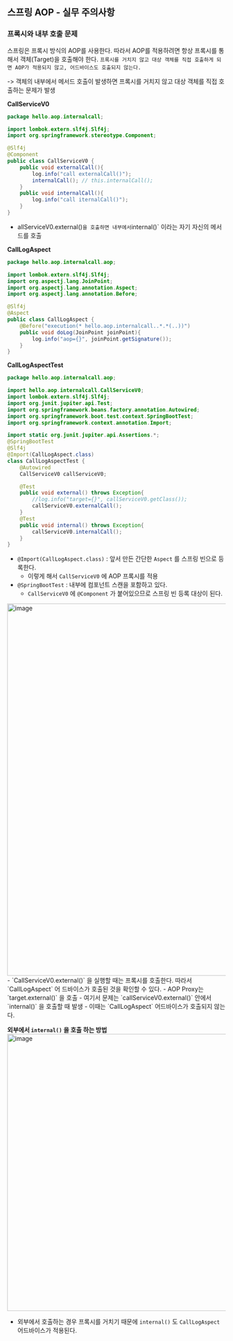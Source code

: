 ## 스프링 AOP - 실무 주의사항

### 프록시와 내부 호출 문제
스프링은 프록시 방식의 AOP를 사용한다.
따라서 AOP를 적용하려면 항상 프록시를 통해서 객체(Target)을 호출해야 한다.
`프록시를 거치지 않고 대상 객체를 직접 호출하게 되면 AOP가 적용되지 않고, 어드바이스도 호출되지 않는다.`

 -> 객체의 내부에서 메서드 호출이 발생하면 프록시를 거치지 않고 대상 객체를 직접 호출하는 문제가 발생

**CallServiceV0**
```java
package hello.aop.internalcall;

import lombok.extern.slf4j.Slf4j;
import org.springframework.stereotype.Component;

@Slf4j
@Component
public class CallServiceV0 {
    public void externalCall(){
        log.info("call externalCall()");
        internalCall(); // this.internalCall();
    }
    public void internalCall(){
        log.info("call iternalCall()");
    }
}
```
- allServiceV0.external()` 을 호출하면 내부에서 `internal()` 이라는 자기 자신의 메서드를 호출

**CallLogAspect**
```java
package hello.aop.internalcall.aop;

import lombok.extern.slf4j.Slf4j;
import org.aspectj.lang.JoinPoint;
import org.aspectj.lang.annotation.Aspect;
import org.aspectj.lang.annotation.Before;

@Slf4j
@Aspect
public class CallLogAspect {
    @Before("execution(* hello.aop.internalcall..*.*(..))")
    public void doLog(JoinPoint joinPoint){
        log.info("aop={}", joinPoint.getSignature());
    }
}
```

**CallLogAspectTest**
```java
package hello.aop.internalcall.aop;

import hello.aop.internalcall.CallServiceV0;
import lombok.extern.slf4j.Slf4j;
import org.junit.jupiter.api.Test;
import org.springframework.beans.factory.annotation.Autowired;
import org.springframework.boot.test.context.SpringBootTest;
import org.springframework.context.annotation.Import;

import static org.junit.jupiter.api.Assertions.*;
@SpringBootTest
@Slf4j
@Import(CallLogAspect.class)
class CallLogAspectTest {
    @Autowired
    CallServiceV0 callServiceV0;

    @Test
    public void external() throws Exception{
        //log.info("target={}", callServiceV0.getClass());
        callServiceV0.externalCall();
    }
    @Test
    public void internal() throws Exception{
        callServiceV0.internalCall();
    }
}
```
- `@Import(CallLogAspect.class)` : 앞서 만든 간단한 `Aspect` 를 스프링 빈으로 등록한다.
  - 이렇게 해서 `CallServiceV0` 에 AOP 프록시를 적용
- `@SpringBootTest` : 내부에 컴포넌트 스캔을 포함하고 있다.
  - `CallServiceV0` 에 `@Component` 가 붙어있으므로 스프링 빈 등록 대상이 된다.

<img width="857" alt="image" src="https://github.com/user-attachments/assets/76aa2645-ce07-492b-82e0-70a963841521">
- `CallServiceV0.external()` 을 실행할 때는 프록시를 호출한다. 따라서 `CallLogAspect` 어 드바이스가 호출된 것을 확인할 수 있다.
- AOP Proxy는 `target.external()` 을 호출
- 여기서 문제는 `callServiceV0.external()` 안에서 `internal()` 을 호출할 때 발생
- 이때는 `CallLogAspect` 어드바이스가 호출되지 않는다.

**외부에서 `internal()` 을 호출 하는 방법**
<img width="638" alt="image" src="https://github.com/user-attachments/assets/09529b97-117a-4632-8a91-6e39d0d74a8e">
- 외부에서 호출하는 경우 프록시를 거치기 때문에 `internal()` 도 `CallLogAspect` 어드바이스가 적용된다.
